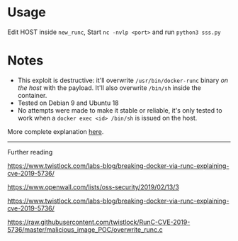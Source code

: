 # Usage
Edit HOST inside `new_runc`, Start `nc -nvlp <port>` and run `python3 sss.py`

# Notes
- This exploit is destructive: it'll overwrite `/usr/bin/docker-runc` binary *on the host* with the
payload. It'll also overwrite `/bin/sh` inside the container.
- Tested on Debian 9 and Ubuntu 18
- No attempts were made to make it stable or reliable, it's only tested to work when a `docker exec
<id> /bin/sh` is issued on the host.

More complete explanation [here](https://github.com/lxc/lxc/commit/6400238d08cdf1ca20d49bafb85f4e224348bf9d).


-------
Further reading

https://www.twistlock.com/labs-blog/breaking-docker-via-runc-explaining-cve-2019-5736/

https://www.openwall.com/lists/oss-security/2019/02/13/3

https://www.twistlock.com/labs-blog/breaking-docker-via-runc-explaining-cve-2019-5736/

https://raw.githubusercontent.com/twistlock/RunC-CVE-2019-5736/master/malicious_image_POC/overwrite_runc.c
